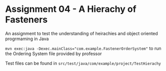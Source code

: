 # Assignment 04 - A Hierachy of Fasteners

An assignment to test the understanding of heirachies and object oriented progrmaming in Java

`mvn exec:java -Dexec.mainClass="com.example.FastenerOrderSystem"` to run the Ordering System file provided by professor

Test files can be found in `src/test/java/com/example/project/TestHierachy`
